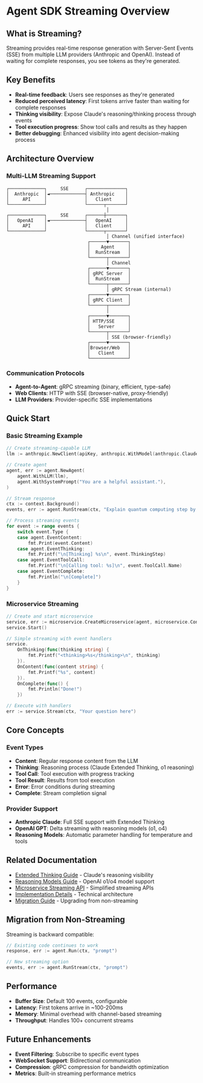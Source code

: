 # Agent SDK Streaming Overview

## What is Streaming?

Streaming provides real-time response generation with Server-Sent Events (SSE) from multiple LLM providers (Anthropic and OpenAI). Instead of waiting for complete responses, you see tokens as they're generated.

## Key Benefits

- **Real-time feedback**: Users see responses as they're generated
- **Reduced perceived latency**: First tokens arrive faster than waiting for complete responses
- **Thinking visibility**: Expose Claude's reasoning/thinking process through events
- **Tool execution progress**: Show tool calls and results as they happen
- **Better debugging**: Enhanced visibility into agent decision-making process

## Architecture Overview

### Multi-LLM Streaming Support
```
┌─────────────┐     SSE      ┌──────────────┐
│  Anthropic  │◄─────────────┤ Anthropic    │
│     API     │              │   Client     │
└─────────────┘              └──────┬───────┘
                                     │
┌─────────────┐     SSE      ┌──────┼───────┐
│   OpenAI    │◄─────────────┤   OpenAI     │
│     API     │              │   Client     │
└─────────────┘              └──────┬───────┘
                                     │ Channel (unified interface)
                              ┌──────▼───────┐
                              │    Agent     │
                              │  RunStream   │
                              └──────┬───────┘
                                     │ Channel
                              ┌──────▼───────┐
                              │ gRPC Server  │
                              │  RunStream   │
                              └──────┬───────┘
                                     │ gRPC Stream (internal)
                              ┌──────▼───────┐
                              │ gRPC Client  │
                              └──────┬───────┘
                                     │
                              ┌──────▼───────┐
                              │ HTTP/SSE     │
                              │   Server     │
                              └──────┬───────┘
                                     │ SSE (browser-friendly)
                              ┌──────▼───────┐
                              │Browser/Web   │
                              │   Client     │
                              └──────────────┘
```

### Communication Protocols
- **Agent-to-Agent**: gRPC streaming (binary, efficient, type-safe)
- **Web Clients**: HTTP with SSE (browser-native, proxy-friendly)
- **LLM Providers**: Provider-specific SSE implementations

## Quick Start

### Basic Streaming Example
```go
// Create streaming-capable LLM
llm := anthropic.NewClient(apiKey, anthropic.WithModel(anthropic.Claude35Sonnet))

// Create agent
agent, err := agent.NewAgent(
    agent.WithLLM(llm),
    agent.WithSystemPrompt("You are a helpful assistant."),
)

// Stream response
ctx := context.Background()
events, err := agent.RunStream(ctx, "Explain quantum computing step by step")

// Process streaming events
for event := range events {
    switch event.Type {
    case agent.EventContent:
        fmt.Print(event.Content)
    case agent.EventThinking:
        fmt.Printf("\n[Thinking] %s\n", event.ThinkingStep)
    case agent.EventToolCall:
        fmt.Printf("\n[Calling tool: %s]\n", event.ToolCall.Name)
    case agent.EventComplete:
        fmt.Println("\n[Complete]")
    }
}
```

### Microservice Streaming
```go
// Create and start microservice
service, err := microservice.CreateMicroservice(agent, microservice.Config{Port: 0})
service.Start()

// Simple streaming with event handlers
service.
    OnThinking(func(thinking string) {
        fmt.Printf("<thinking>%s</thinking>\n", thinking)
    }).
    OnContent(func(content string) {
        fmt.Printf("%s", content)
    }).
    OnComplete(func() {
        fmt.Println("Done!")
    })

// Execute with handlers
err := service.Stream(ctx, "Your question here")
```

## Core Concepts

### Event Types
- **Content**: Regular response content from the LLM
- **Thinking**: Reasoning process (Claude Extended Thinking, o1 reasoning)
- **Tool Call**: Tool execution with progress tracking
- **Tool Result**: Results from tool execution
- **Error**: Error conditions during streaming
- **Complete**: Stream completion signal

### Provider Support
- **Anthropic Claude**: Full SSE support with Extended Thinking
- **OpenAI GPT**: Delta streaming with reasoning models (o1, o4)
- **Reasoning Models**: Automatic parameter handling for temperature and tools

## Related Documentation

- [Extended Thinking Guide](./extended-thinking.md) - Claude's reasoning visibility
- [Reasoning Models Guide](./reasoning-models.md) - OpenAI o1/o4 model support
- [Microservice Streaming API](./microservice-streaming.md) - Simplified streaming APIs
- [Implementation Details](./streaming-implementation.md) - Technical architecture
- [Migration Guide](./streaming-migration.md) - Upgrading from non-streaming

## Migration from Non-Streaming

Streaming is backward compatible:
```go
// Existing code continues to work
response, err := agent.Run(ctx, "prompt")

// New streaming option
events, err := agent.RunStream(ctx, "prompt")
```

## Performance

- **Buffer Size**: Default 100 events, configurable
- **Latency**: First tokens arrive in ~100-200ms
- **Memory**: Minimal overhead with channel-based streaming
- **Throughput**: Handles 100+ concurrent streams

## Future Enhancements

- **Event Filtering**: Subscribe to specific event types
- **WebSocket Support**: Bidirectional communication
- **Compression**: gRPC compression for bandwidth optimization
- **Metrics**: Built-in streaming performance metrics